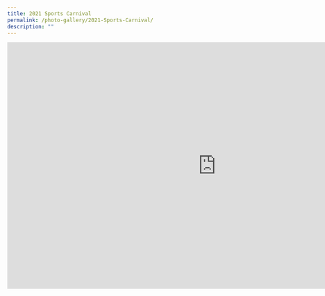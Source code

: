 ```yaml
---
title: 2021 Sports Carnival
permalink: /photo-gallery/2021-Sports-Carnival/
description: ""
---
```

<iframe allowfullscreen="true" height="569" width="960" frameborder="0" src="https://docs.google.com/presentation/d/e/2PACX-1vQv2TvcdNcubBhPTxmHOEbiSdeqWRpfKsaFNRUWZiFJ5YGon2NA8s1QJFUjJsBcH51b-ddcuIWpsQq1/embed?start=true&amp;loop=true&amp;delayms=5000"></iframe>
